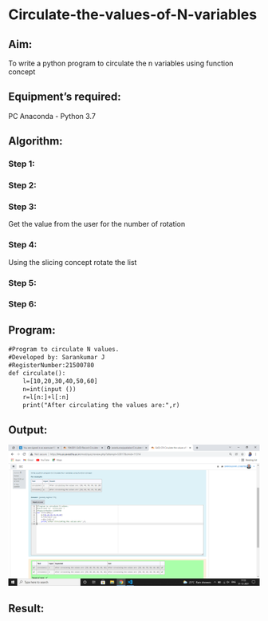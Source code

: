 # Circulate-the-values-of-N-variables
## Aim:
To write a python program to circulate the n variables using function concept
## Equipment’s required:
PC
Anaconda - Python 3.7
## Algorithm: 
### Step 1: 
### Step 2: 
### Step 3: 
Get the value from the user for the number of rotation
### Step 4: 
Using the slicing concept rotate the list

### Step 5: 
### Step 6: 
## Program:
```
#Program to circulate N values.
#Developed by: Sarankumar J
#RegisterNumber:21500780
def circulate():
    l=[10,20,30,40,50,60]
    n=int(input ())
    r=l[n:]+l[:n]
    print("After circulating the values are:",r)

```

## Output:

![output](./output.png)

## Result:
